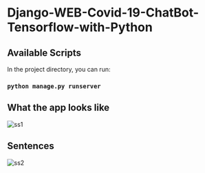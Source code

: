 # Django-WEB-Covid-19-ChatBot-Tensorflow-with-Python
## Available Scripts

In the project directory, you can run:

### `python manage.py runserver`

## What the app looks like
![ss1](https://user-images.githubusercontent.com/71210936/160851105-e0cb6c94-c9df-45e3-a57d-a9ae3b64fb42.JPG)
## Sentences
![ss2](https://user-images.githubusercontent.com/71210936/160885545-045146e7-6f82-4563-9d5f-008977211caa.JPG)
